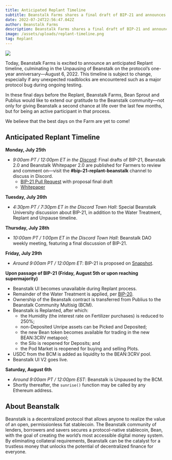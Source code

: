 ```yaml
---
title: Anticipated Replant Timeline
subtitle: Beanstalk Farms shares a final draft of BIP-21 and announces an anticipated timeline for Replant.
date: 2022-07-24T22:56:47.042Z
author: Beanstalk Farms
description: Beanstalk Farms shares a final draft of BIP-21 and announces an anticipated timeline for Replant.
image: /assets/uploads/replant-timeline.png
tag: Replant
---
```

![](/assets/uploads/replant-timeline.png)

Today, Beanstalk Farms is excited to announce an anticipated Replant timeline, culminating in the Unpausing of Beanstalk on the protocol’s one-year anniversary—August 6, 2022. This timeline is subject to change, especially if any unexpected roadblocks are encountered such as a major protocol bug during ongoing testing.

In these final days before the Replant, Beanstalk Farms, Bean Sprout and Publius would like to extend our gratitude to the Beanstalk community—not only for giving Beanstalk a second chance at life over the last few months, but for being an active participant in that process.

We believe that the best days on the Farm are yet to come!

## **Anticipated Replant Timeline**

**Monday, July 25th**

* _9:00am PT / 12:00pm ET in the [Discord](https://discord.gg/beanstalk)_: Final drafts of BIP-21, Beanstalk 2.0 and Beanstalk Whitepaper 2.0 are published for Farmers to review and comment on—visit the **#bip-21-replant-beanstalk** channel to discuss in Discord.
  * [BIP-21 Pull Request](https://github.com/BeanstalkFarms/Beanstalk/pull/72) with proposal final draft
  * [Whitepaper](https://bean.money/beanstalk.pdf) 

**Tuesday, July 26th**

* _4:30pm PT / 7:30pm ET in the Discord Town Hall_: Special Beanstalk University discussion about BIP-21, in addition to the Water Treatment, Replant and Unpause timeline.

**Thursday, July 28th**

* _10:00am PT / 1:00pm ET in the Discord Town Hall_: Beanstalk DAO weekly meeting, featuring a final discussion of BIP-21.

**Friday, July 29th**

* _Around 9:00am PT / 12:00pm ET_: BIP-21 is proposed on [Snapshot](https://snapshot.org/#/beanstalkdao.eth).

**Upon passage of BIP-21 (Friday, August 5th or upon reaching supermajority)**

* Beanstalk UI becomes unavailable during Replant process.
* Remainder of the Water Treatment is applied, per [BIP-20](https://snapshot.org/#/beanstalkdao.eth/proposal/0xe47741c4bfa4ac97ad23bbec0db8b9a5f2efc3e1737b309476d90611698193f4).
* Ownership of the Beanstalk contract is transferred from Publius to the Beanstalk Community Multisig (BCM).
* Beanstalk is Replanted, after which:
    * the Humidity (the interest rate on Fertilizer purchases) is reduced to 250%;
    * non-Deposited Unripe assets can be Picked and Deposited;
    * the new Bean token becomes available for trading in the new BEAN:3CRV metapool;
    * the Silo is reopened for Deposits; and
    * the Pod Market is reopened for buying and selling Plots.
* USDC from the BCM is added as liquidity to the BEAN:3CRV pool.
* Beanstalk UI V2 goes live.

**Saturday, August 6th**

* _Around 9:00am PT / 12:00pm EST_: Beanstalk is Unpaused by the BCM.
* Shortly thereafter, the `sunrise()` function may be called by any Ethereum address.

## **About Beanstalk**

Beanstalk is a decentralized protocol that allows anyone to realize the value of an open, permissionless fiat stablecoin. The Beanstalk community of lenders, borrowers and savers secures a protocol-native stablecoin, Bean, with the goal of creating the world’s most accessible digital money system. By eliminating collateral requirements, Beanstalk can be the catalyst for a trustless money that unlocks the potential of decentralized finance for everyone. 
